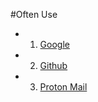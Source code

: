 #Often Use
* 1. [Google](https://www.google.com)
* 2. [Github](https://github.com)
* 3. [Proton Mail](https://protonmail.ch/inbox/d)
